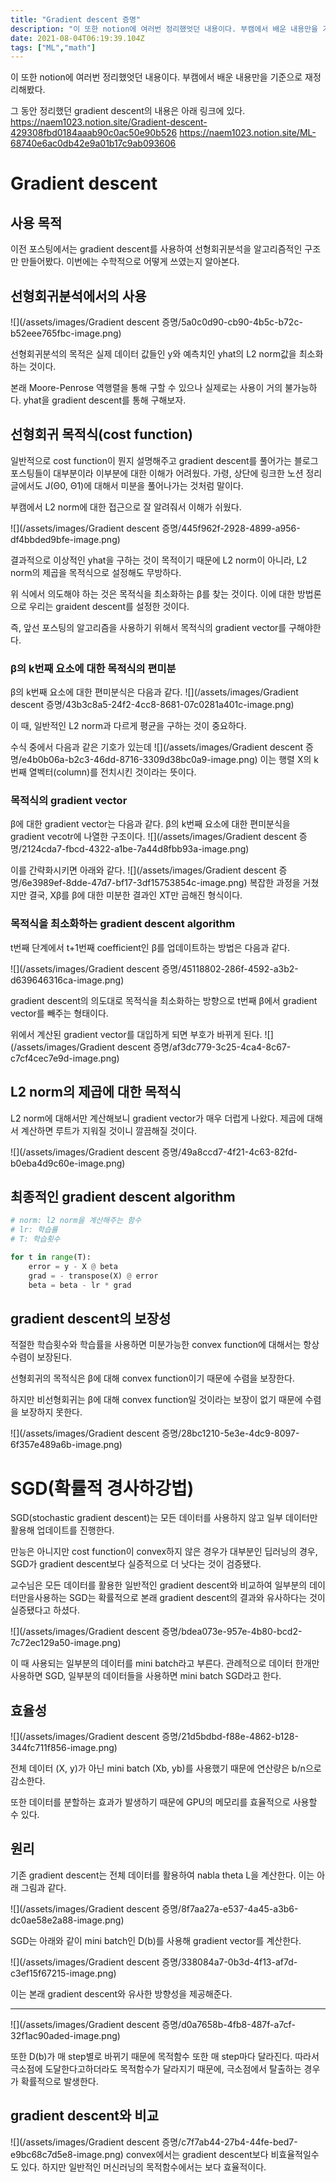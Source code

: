 ```yaml
---
title: "Gradient descent 증명"
description: "이 또한 notion에 여러번 정리했엇던 내용이다. 부캠에서 배운 내용만을 기준으로 재정리해봤다.그 동안 정리했던 gradient descent의 내용은 아래 링크에 있다.https&#x3A;//naem1023.notion.site/Gradient-descent-429"
date: 2021-08-04T06:19:39.104Z
tags: ["ML","math"]
---
```

이 또한 notion에 여러번 정리했엇던 내용이다. 부캠에서 배운 내용만을 기준으로 재정리해봤다.

그 동안 정리했던 gradient descent의 내용은 아래 링크에 있다.
https://naem1023.notion.site/Gradient-descent-429308fbd0184aaab90c0ac50e90b526
https://naem1023.notion.site/ML-68740e6ac0db42e9a01b17c9ab093606


# Gradient descent
## 사용 목적
이전 포스팅에서는 gradient descent를 사용하여 선형회귀분석을 알고리즘적인 구조만 만들어봤다. 이번에는 수학적으로 어떻게 쓰였는지 알아본다.

## 선형회귀분석에서의 사용
![](/assets/images/Gradient descent 증명/5a0c0d90-cb90-4b5c-b72c-b52eee765fbc-image.png)

선형회귀분석의 목적은 실제 데이터 값들인 y와 예측치인 yhat의 L2 norm값을 최소화하는 것이다.

본래 Moore-Penrose 역행렬을 통해 구할 수 있으나 실제로는 사용이 거의 불가능하다. yhat을 gradient descent를 통해 구해보자.

## 선형회귀 목적식(cost function)
일반적으로 cost function이 뭔지 설명해주고 gradient descent를 풀어가는 블로그 포스팅들이 대부분이라 이부분에 대한 이해가 어려웠다. 가령, 상단에 링크한 노션 정리글에서도 J(Θ0, Θ1)에 대해서 미분을 풀어나가는 것처럼 말이다.

부캠에서 L2 norm에 대한 접근으로 잘 알려줘서 이해가 쉬웠다.

![](/assets/images/Gradient descent 증명/445f962f-2928-4899-a956-df4bbded9bfe-image.png)

결과적으로 이상적인 yhat을 구하는 것이 목적이기 때문에 L2 norm이 아니라, L2 norm의 제곱을 목적식으로 설정해도 무방하다.

위 식에서 의도해야 하는 것은 목적식을 최소화하는 β를 찾는 것이다. 이에 대한 방법론으로 우리는 graident descent를 설정한 것이다.

즉, 앞선 포스팅의 알고리즘을 사용하기 위해서 목적식의 gradient vector를 구해야한다.

### β의 k번째 요소에 대한 목적식의 편미분
β의 k번째 요소에 대한 편미분식은 다음과 같다.
![](/assets/images/Gradient descent 증명/43b3c8a5-24f2-4cc8-8681-07c0281a401c-image.png)

이 때, 일반적인 L2 norm과 다르게 평균을 구하는 것이 중요하다. 

수식 중에서 다음과 같은 기호가 있는데
![](/assets/images/Gradient descent 증명/e4b0b06a-b2c3-46dd-8716-3309d38bc0a9-image.png)
이는 행렬 X의 k번째 열벡터(column)를 전치시킨 것이라는 뜻이다.


### 목적식의 gradient vector
β에 대한 gradient vector는 다음과 같다. β의 k번째 요소에 대한 편미분식을 gradient vecotr에 나열한 구조이다.
![](/assets/images/Gradient descent 증명/2124cda7-fbcd-4322-a1be-7a44d8fbb93a-image.png)


이를 간략화시키면 아래와 같다.
![](/assets/images/Gradient descent 증명/6e3989ef-8dde-47d7-bf17-3df15753854c-image.png)
복잡한 과정을 거쳤지만 결국, Xβ를 β에 대한 미분한 결과인 XT만 곱해진 형식이다.

### 목적식을 최소화하는 gradient descent algorithm
t번째 단계에서 t+1번째 coefficient인 β를 업데이트하는 방법은 다음과 같다.

![](/assets/images/Gradient descent 증명/45118802-286f-4592-a3b2-d639646316ca-image.png)

gradient descent의 의도대로 목적식을 최소화하는 방향으로 t번째 β에서 gradient vector를 빼주는 형태이다.

위에서 계산된 gradient vector를 대입하게 되면 부호가 바뀌게 된다.
![](/assets/images/Gradient descent 증명/af3dc779-3c25-4ca4-8c67-c7cf4cec7e9d-image.png)

## L2 norm의 제곱에 대한 목적식
L2 norm에 대해서만 계산해보니 gradient vector가 매우 더럽게 나왔다. 제곱에 대해서 계산하면 루트가 지워질 것이니 깔끔해질 것이다.

![](/assets/images/Gradient descent 증명/49a8ccd7-4f21-4c63-82fd-b0eba4d9c60e-image.png)

## 최종적인 gradient descent algorithm
```python
# norm: l2 norm을 계산해주는 함수
# lr: 학습률
# T: 학습횟수

for t in range(T):
	error = y - X @ beta
	grad = - transpose(X) @ error
	beta = beta - lr * grad
```

## gradient descent의 보장성
적절한 학습횟수와 학습률을 사용하면 미분가능한 convex function에 대해서는 항상 수렴이 보장된다.

선형회귀의 목적식은 β에 대해 convex function이기 때문에 수렴을 보장한다.

하지만 비선형회귀는 β에 대해 convex function일 것이라는 보장이 없기 때문에 수렴을 보장하지 못한다.

![](/assets/images/Gradient descent 증명/28bc1210-5e3e-4dc9-8097-6f357e489a6b-image.png)

# SGD(확률적 경사하강법)
SGD(stochastic gradient descent)는 모든 데이터를 사용하지 않고 일부 데이터만 활용해 업데이트를 진행한다.

만능은 아니지만 cost function이 convex하지 않은 경우가 대부분인 딥러닝의 경우, SGD가 gradient descent보다 실증적으로 더 낫다는 것이 검증됐다.

교수님은 모든 데이터를 활용한 일반적인 gradient descent와 비교하여 일부분의 데이터만을사용하는 SGD는 확률적으로 본래 gradient descent의 결과와 유사하다는 것이 실증됐다고 하셨다.

![](/assets/images/Gradient descent 증명/bdea073e-957e-4b80-bcd2-7c72ec129a50-image.png)

이 때 사용되는 일부분의 데이터를 mini batch라고 부른다. 
관례적으로 데이터 한개만 사용하면 SGD, 일부분의 데이터들을 사용하면 mini batch SGD라고 한다.

## 효율성
![](/assets/images/Gradient descent 증명/21d5bdbd-f88e-4862-b128-344fc711f856-image.png)

전체 데이터 (X, y)가 아닌 mini batch (Xb, yb)를 사용했기 때문에 연산량은 b/n으로 감소한다.

또한 데이터를 분할하는 효과가 발생하기 때문에 GPU의 메모리를 효율적으로 사용할 수 있다.

## 원리
기존 gradient descent는 전체 데이터를 활용하여 nabla theta L을 계산한다. 이는 아래 그림과 같다.

![](/assets/images/Gradient descent 증명/8f7aa27a-e537-4a45-a3b6-dc0ae58e2a88-image.png)


SGD는 아래와 같이 mini batch인 D(b)를 사용해 gradient vector를 계산한다.

![](/assets/images/Gradient descent 증명/338084a7-0b3d-4f13-af7d-c3ef15f67215-image.png)

이는 본래 gradient descent와 유사한 방향성을 제공해준다.

---

![](/assets/images/Gradient descent 증명/d0a7658b-4fb8-487f-a7cf-32f1ac90aded-image.png)

또한 D(b)가 매 step별로 바뀌기 때문에 목적함수 또한 매 step마다 달라진다.
따라서 극소점에 도달한다고하더라도 목적함수가 달라지기 때문에, 극소점에서 탈출하는 경우가 확률적으로 발생한다.

## gradient descent와 비교
![](/assets/images/Gradient descent 증명/c7f7ab44-27b4-44fe-bed7-e9bc68c7d5e8-image.png)
convex에서는 gradient descent보다 비효율적일수도 있다. 하지만 일반적인 머신러닝의 목적함수에서는 보다 효율적이다.


